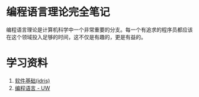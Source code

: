 # 编程语言理论完全笔记

编程语言理论是计算机科学中一个非常重要的分支。每一个有追求的程序员都应该在这个领域投入足够的时间，这不仅是有趣的，更是有益的。

# 学习资料
1. [软件基础(idris)](https://softwarefoundations.cis.upenn.edu/)
2. [编程语言 - UW](https://www.coursera.org/learn/programming-languages/)
